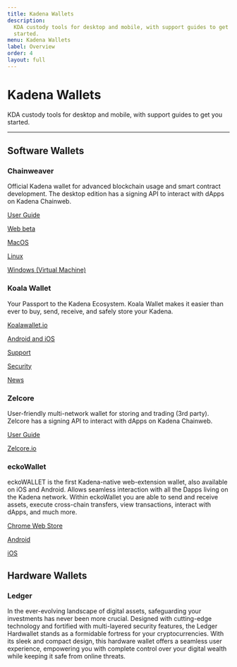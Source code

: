 ```yaml
---
title: Kadena Wallets
description:
  KDA custody tools for desktop and mobile, with support guides to get you
  started.
menu: Kadena Wallets
label: Overview
order: 4
layout: full
---
```


# Kadena Wallets

KDA custody tools for desktop and mobile, with support guides to get you
started.

---

## Software Wallets

### Chainweaver

Official Kadena wallet for advanced blockchain usage and smart contract
development. The desktop edition has a signing API to interact with dApps on
Kadena Chainweb.

[User Guide](/docs/kadena/wallets/chainweaver)

[Web beta](https://chainweaver.kadena.network)

[MacOS](https://github.com/kadena-io/chainweaver/releases/download/v2.2.3/kadena-chainweaver-mac-2.2.3.0.zip)

[Linux](https://github.com/kadena-io/chainweaver/releases/download/v2.2.3/kadena-chainweaver-linux-2.2.3.0.deb)

[Windows (Virtual Machine)](https://github.com/kadena-io/chainweaver/releases/download/v2.2.3/kadena-chainweaver-vm.2.2.3.0.ova)

### Koala Wallet

Your Passport to the Kadena Ecosystem. Koala Wallet makes it easier than ever to
buy, send, receive, and safely store your Kadena.

[Koalawallet.io](https://koalawallet.io)

[Android and iOS](https://koalawallet.io/download)

[Support](https://support.koalawallet.io/hc/en-us)

[Security](https://koalawallet.io/security)

[News](https://koalawallet.io/news)

### Zelcore

User-friendly multi-network wallet for storing and trading (3rd party). Zelcore
has a signing API to interact with dApps on Kadena Chainweb.

[User Guide](https://babening.io/zelcore-guide)

[Zelcore.io](https://zelcore.io)

### eckoWallet

eckoWALLET is the first Kadena-native web-extension wallet, also available on
iOS and Android. Allows seamless interaction with all the Dapps living on the
Kadena network. Within eckoWallet you are able to send and receive assets,
execute cross-chain transfers, view transactions, interact with dApps, and much
more.

[Chrome Web Store](https://chrome.google.com/webstore/detail/eckowallet/bofddndhbegljegmpmnlbhcejofmjgbn)

[Android](https://play.google.com/store/apps/details?id=com.xwallet.mobile)

[iOS](https://apps.apple.com/us/app/x-wallet-by-kaddex/id1632056372)

## Hardware Wallets

### Ledger

In the ever-evolving landscape of digital assets, safeguarding your investments
has never been more crucial. Designed with cutting-edge technology and fortified
with multi-layered security features, the Ledger Hardwallet stands as a
formidable fortress for your cryptocurrencies. With its sleek and compact
design, this hardware wallet offers a seamless user experience, empowering you
with complete control over your digital wealth while keeping it safe from online
threats.
